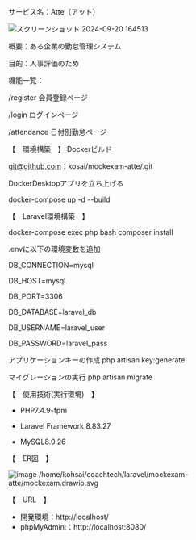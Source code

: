 サービス名：Atte（アット）


![スクリーンショット 2024-09-20 164513](https://github.com/user-attachments/assets/be883b52-a7a2-44fa-95a3-bee9b89b2ffe)



概要：ある企業の勤怠管理システム

目的：人事評価のため

機能一覧：

/register	会員登録ページ

/login	    ログインページ

/attendance	日付別勤怠ページ


【　環境構築　】
Dockerビルド

git@github.com：kosai/mockexam-atte/.git

DockerDesktopアプリを立ち上げる

docker-compose up -d --build

【　Laravel環境構築　】

docker-compose exec php bash
composer install

.envに以下の環境変数を追加

DB_CONNECTION=mysql

DB_HOST=mysql

DB_PORT=3306

DB_DATABASE=laravel_db

DB_USERNAME=laravel_user

DB_PASSWORD=laravel_pass


アプリケーションキーの作成
php artisan key:generate


マイグレーションの実行
php artisan migrate


【　使用技術(実行環境)　】

- PHP7.4.9-fpm

- Laravel Framework 8.83.27

- MySQL8.0.26

【　ER図　】

![image](https://github.com/user-attachments/assets/3ce1b152-f54a-4634-8096-660f7eac6f63)
/home/kohsai/coachtech/laravel/mockexam-atte/mockexam.drawio.svg

【　URL　】
- 開発環境：http://localhost/
- phpMyAdmin:：http://localhost:8080/





